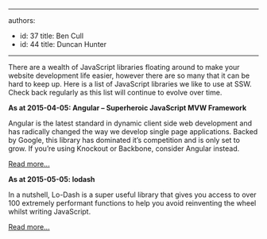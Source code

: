 

---
authors:
  - id: 37
    title: Ben Cull
  - id: 44
    title: Duncan Hunter
---




<span class='intro'> <p class="p1">There are a wealth of JavaScript libraries floating around to make your website development life easier, however there are so many that it can be hard to keep up. Here is a list of JavaScript libraries we like to use at SSW. Check back regularly as this list will continue to evolve over time.</p> </span>

<p class="p1">
   <strong>As at 2015-04-05&#58; Angular – Superheroic JavaScript MVW Framework</strong></p><p class="p1">Angular is the latest standard in dynamic client side web development and has radically changed the way we develop single page applications. Backed by Google, this library has dominated it’s competition and is only set to grow. If you’re using Knockout or Backbone, consider Angular instead.</p><p class="p3">
   <span class="s1"><a href="https&#58;//angularjs.org/" target="_blank">Read ​more...</a></span></p><p class="p1">
   <strong>As at 2015-05-05&#58; lodash</strong></p><p class="p1">In a nutshell, Lo-Dash is a super useful library that gives you access to over 100 extremely performant functions to help you avoid reinventing the wheel whilst writing JavaScript.&#160;</p><p class="p1"><a href="/Pages/use-lodash.aspx">Read more…​</a>​</p>


